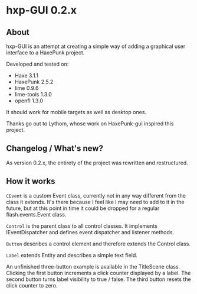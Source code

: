 # hxp-GUI 0.2.x

## About

hxp-GUI is an attempt at creating a simple way of adding a graphical user interface to a HaxePunk project.

Developed and tested on:
* Haxe 3.1.1
* HaxePunk 2.5.2
* lime 0.9.6
* lime-tools 1.3.0
* openfl 1.3.0

It should work for mobile targets as well as desktop ones.

Thanks go out to Lythom, whose work on HaxePunk-gui inspired this project.

## Changelog / What's new?

As version 0.2.x, the entirety of the project was rewritten and restructured.

## How it works

`CEvent` is a custom Event class, currently not in any way different from the class it extends. It's there because I feel like I may need to add to it in the future, but at this point in time it could be dropped for a regular flash.events.Event class.

`Control` is the parent class to all control classes. It implements IEventDispatcher and defines event dispatcher and listener methods.

`Button` describes a control element and therefore extends the Control class.

`Label` extends Entity and describes a simple text field.

An unfinished three-button example is available in the TitleScene class. Clicking the first button increments a click counter displayed by a label. The second button turns label visibility to true / false. The third button resets the click counter to zero.